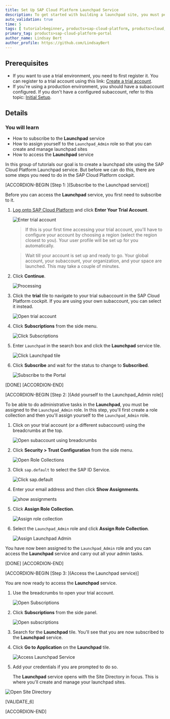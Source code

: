 ```yaml
---
title: Set Up SAP Cloud Platform Launchpad Service
description: To get started with building a launchpad site, you must perform the required onboarding steps.
auto_validation: true
time: 5
tags: [ tutorial>beginner, products>sap-cloud-platform, products>cloud, products>sap-fiori]
primary_tag: products>sap-cloud-platform-portal
author_name: Lindsay Bert
author_profile: https://github.com/LindsayBert
---
```


## Prerequisites
  - If you want to use a trial environment, you need to first register it. You can register to a trial account using this link: [Create a trial account](https://www.sap.com/cmp/td/sap-cloud-platform-trial.html).
  - If you're using a production environment, you should have a subaccount configured. If you don't have a configured subaccount, refer to this topic: [Initial Setup](https://help.sap.com/viewer/ad4b9f0b14b0458cad9bd27bf435637d/Cloud/en-US/fd79b232967545569d1ae4d8f691016b.html).


## Details
### You will learn
  - How to subscribe to the **Launchpad** service
  - How to assign yourself to the `Launchpad_Admin` role so that you can create and manage launchpad sites
  - How to access the **Launchpad** service

In this group of tutorials our goal is to create a launchpad site using the SAP Cloud Platform Launchpad service. But before we can do this, there are some steps you need to do in the SAP Cloud Platform cockpit.

[ACCORDION-BEGIN [Step 1: ](Subscribe to the Launchpad service)]

Before you can access the **Launchpad** service, you first need to subscribe to it.

1. [Log onto SAP Cloud Platform](https://cockpit.hanatrial.ondemand.com) and click **Enter Your Trial Account**.

    ![Enter trial account](1_Foundation20Onboarding_Home.png)

    >If this is your first time accessing your trial account, you'll have to configure your account by choosing a region (select the region closest to you). Your user profile will be set up for you automatically.

    >Wait till your account is set up and ready to go. Your global account, your subaccount, your organization, and your space are launched. This may take a couple of minutes.  

2. Click **Continue**.

    ![Processing](2_Foundation20Onboarding_Processing.png)

3. Click the **trial** tile to navigate to your trial subaccount in the SAP Cloud Platform cockpit. If you are using your own subaccount, you can select it instead.

      ![Open trial account](3_open_subaccount.png)

4. Click **Subscriptions** from the side menu.

    ![Click Subscriptions](4_click_subscriptions.png)

5. Enter `Launchpad` in the search box and click the **Launchpad** service tile.

    ![Click Launchpad tile](5_unsubscribed_launchpad.png)

6. Click **Subscribe** and wait for the status to change to **Subscribed**.

    ![Subscribe to the Portal](6_subscribe.png)

[DONE]
[ACCORDION-END]


[ACCORDION-BEGIN [Step 2: ](Add yourself to the Launchpad_Admin role)]

To be able to do administrative tasks in the **Launchpad**, you must be assigned to the `Launchpad_Admin` role. In this step, you'll first create a role collection and then you'll assign yourself to the `Launchpad_Admin` role.

1. Click on your trial account (or a different subaccount)
using the breadcrumbs at the top.

    ![Open subaccount using breadcrumbs](7_use_breadcrumbs.png)

2. Click **Security > Trust Configuration** from the side menu.

    ![Open Role Collections](8_trust_configuration.png)

3. Click `sap.default` to select the SAP ID Service.

    ![Click sap.default](9_click_sapdefault.png)

4. Enter your email address and then click **Show Assignments**.

    ![show assignments](10_show_assignments.png)

5. Click **Assign Role Collection**.

    ![Assign role collection](11_assign_role_collection.png)

6. Select the `Launchpad_Admin` role and click **Assign Role Collection**.

    ![Assign Launchpad Admin](12_launchpad_admin_assignment.png)

You have now been assigned to the `Launchpad_Admin` role and you can access the **Launchpad** service and carry out all your admin tasks.

[DONE]
[ACCORDION-END]


[ACCORDION-BEGIN [Step 3: ](Access the Launchpad service)]

You are now ready to access the **Launchpad** service.  

1. Use the breadcrumbs to open your trial account.

    ![Open Subscriptions](13_open_trial.png)

2. Click **Subscriptions** from the side panel.

    ![Open subscriptions](14_subscription.png)


3. Search for the **Launchpad** tile. You'll see that you are now subscribed to the **Launchpad** service.

4. Click **Go to Application** on the **Launchpad** tile.

    ![Access Launchpad Service](15_access_launchpad.png)

4. Add your credentials if you are prompted to do so.

   The **Launchpad** service opens with the Site Directory in focus. This is where you'll create and manage your launchpad sites.

  ![Open Site Directory](15_open_site_directory.png)


[VALIDATE_6]

[ACCORDION-END]
